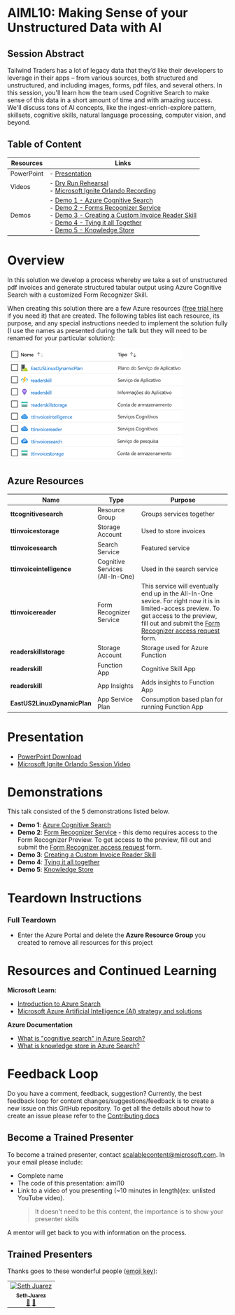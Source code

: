 # AIML10: Making Sense of your Unstructured Data with AI

## Session Abstract

Tailwind Traders has a lot of legacy data that they’d like their developers to leverage in their apps – from various sources, both structured and unstructured, and including images, forms, pdf files, and several others. In this session, you'll learn how the team used Cognitive Search to make sense of this data in a short amount of time and with amazing success. We'll discuss tons of AI concepts, like the ingest-enrich-explore pattern, skillsets, cognitive skills, natural language processing, computer vision, and beyond.

## Table of Content
 

| Resources          | Links                            |
|-------------------|----------------------------------|
| PowerPoint        | - [Presentation](presentations.md) |
| Videos            | - [Dry Run Rehearsal](https://www.youtube.com/watch?v=dm0wDTSso0E) <br/>- [Microsoft Ignite Orlando Recording](https://myignite.techcommunity.microsoft.com/sessions/82986?source=sessions) |
| Demos             | - [Demo 1 - Azure Cognitive Search ](https://github.com/microsoft/ignite-learning-paths-training-aiml/blob/master/aiml10/demo1.md) <br/>- [Demo 2 - Forms Recognizer Service](https://github.com/microsoft/ignite-learning-paths-training-aiml/blob/master/aiml10/demo2.md) <br/>- [Demo 3 - Creating a Custom Invoice Reader Skill](https://github.com/microsoft/ignite-learning-paths-training-aiml/blob/master/aiml10/demo3.md)<br/>- [Demo 4 - Tying it all Together](https://github.com/microsoft/ignite-learning-paths-training-aiml/blob/master/aiml10/demo4.md) <br/>- [Demo 5 - Knowledge Store](https://github.com/microsoft/ignite-learning-paths-training-aiml/blob/master/aiml10/demo5.md) | 


# Overview
In this solution we develop a process whereby we take a set of unstructured pdf invoices and generate structured tabular output using Azure Cognitive Search with a customized Form Recognizer Skill. 

When creating this solution there are a few Azure resources ([free trial here](https://azure.microsoft.com/en-gb/free/?WT.mc_id=msignitethetour2019-github-aiml10) if you need it) that are created. The following tables list each resource, its purpose, and any special instructions needed to implement the solution fully (I use the names as presented during the talk but they will need to be renamed for your particular solution):

![Azure Resources](images/resources.png "Azure Resources")

## Azure Resources

| Name                       | Type                            | Purpose                    |
| -------------------------- | ------------------------------- | ------------------------- |
| **ttcognitivesearch**     | Resource Group                  | Groups services together   |
| **ttinvoicestorage**      | Storage Account                 | Used to store invoices     |
| **ttinvoicesearch**       | Search Service                  | Featured service           |
| **ttinvoiceintelligence** | Cognitive Services (All-In-One) | Used in the search service |
| **ttinvoicereader**       | Form Recognizer Service         | This service will eventually end up in the All-In-One sevice. For right now it is in limited-access preview. To get access to the preview, fill out and submit the [Form Recognizer access request](https://aka.ms/FormRecognizerRequestAccess) form.  |
| **readerskillstorage**   | Storage Account              | Storage used for Azure Function |
| **readerskill**          | Function App                 | Cognitive Skill App |
| **readerskill**          | App Insights                   | Adds insights to Function App |
| **EastUS2LinuxDynamicPlan** | App Service Plan                   | Consumption based plan for running Function App |

# Presentation

* [PowerPoint Download](https://globaleventcdn.blob.core.windows.net/assets/aiml/aiml10/aiml10.pptx)
* [Microsoft Ignite Orlando Session Video](https://myignite.techcommunity.microsoft.com/sessions/82986?source=sessions)


# Demonstrations
This talk consisted of the 5 demonstrations listed below. 

- **Demo 1**: [Azure Cognitive Search](demo1.md)
- **Demo 2**: [Form Recognizer Service](demo2.md) - this demo requires access to the Form Recognizer Preview. To get access to the preview, fill out and submit the [Form Recognizer access request](https://aka.ms/FormRecognizerRequestAccess) form.
- **Demo 3**: [Creating a Custom Invoice Reader Skill](demo3.md)
- **Demo 4**: [Tying it all together](demo4.md)
- **Demo 5**: [Knowledge Store](demo5.md)


# Teardown Instructions

### Full Teardown

* Enter the Azure Portal and delete the **Azure Resource Group** you created to remove all resources for this project


# Resources and Continued Learning

**Microsoft Learn:**
* [Introduction to Azure Search](https://docs.microsoft.com/en-us/learn/modules/intro-to-azure-search/?WT.mc_id=msignitethetour2019-github-aiml10)
* [Microsoft Azure Artificial Intelligence (AI) strategy and solutions](https://docs.microsoft.com/en-us/learn/modules/azure-artificial-intelligence/?WT.mc_id=msignitethetour2019-github-aiml10)

**Azure Documentation**
* [What is "cognitive search" in Azure Search?](https://docs.microsoft.com/en-us/azure/search/cognitive-search-concept-intro/?WT.mc_id=msignitethetour2019-github-aiml10)
* [What is knowledge store in Azure Search?](https://docs.microsoft.com/en-us/azure/search/knowledge-store-concept-intro)


# Feedback Loop

Do you have a comment, feedback, suggestion? Currently, the best feedback loop for content changes/suggestions/feedback is to create a new issue on this GitHub repository. To get all the details about how to create an issue please refer to the [Contributing docs](https://github.com/microsoft/ignite-learning-paths/blob/master/contributing.md)

## Become a Trained Presenter

To become a trained presenter, contact [scalablecontent@microsoft.com](mailto:scalablecontent@microsoft.com). In your email please include:

- Complete name
- The code of this presentation: aiml10
- Link to a video of you presenting (~10 minutes in length)(ex: unlisted YouTube video). 
  > It doesn't need to be this content, the importance is to show your presenter skills

A mentor will get back to you with information on the process.

## Trained Presenters

Thanks goes to these wonderful people ([emoji key](https://allcontributors.org/docs/en/emoji-key)):

<!-- ALL-CONTRIBUTORS-LIST:START - Do not remove or modify this section -->
<!-- prettier-ignore -->

<table>
<tr>
    <td align="center"><a href="https://github.com/sethjuarez">
        <img src="https://avatars2.githubusercontent.com/u/115409?s=460&v=4" width="100px;" alt="Seth Juarez"/><br />
        <sub><b>Seth Juarez</b></sub></a><br />
            <a href="Add link to powerpoint here" title="Talk">📢</a>
            <a href="Add link to pull request here" title="Documentation">📖</a> 
    </td>
</tr></table>

<!-- ALL-CONTRIBUTORS-LIST:END -->